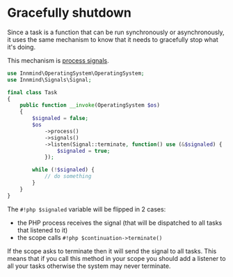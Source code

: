 # Gracefully shutdown

Since a task is a function that can be run synchronously or asynchronously, it uses the same mechanism to know that it needs to gracefully stop what it's doing.

This mechanism is [process signals](https://innmind.org/OperatingSystem/use_cases/signals/).

```php title="Task.php"
use Innmind\OperatingSystem\OperatingSystem;
use Innmind\Signals\Signal;

final class Task
{
    public function __invoke(OperatingSystem $os)
    {
        $signaled = false;
        $os
            ->process()
            ->signals()
            ->listen(Signal::terminate, function() use (&$signaled) {
                $signaled = true;
            });

        while (!$signaled) {
            // do something
        }
    }
}
```

The `#!php $signaled` variable will be flipped in 2 cases:

- the PHP process receives the signal (that will be dispatched to all tasks that listened to it)
- the scope calls `#!php $continuation->terminate()`

If the scope asks to terminate then it will send the signal to all tasks. This means that if you call this method in your scope you should add a listener to all your tasks otherwise the system may never terminate.
